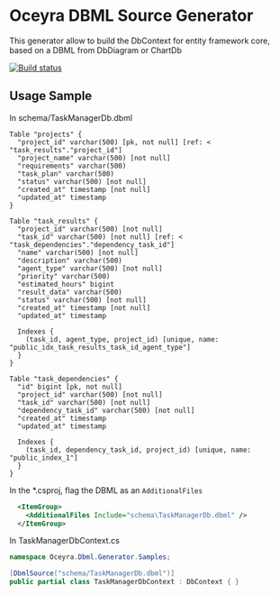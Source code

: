 # Oceyra DBML Source Generator
This generator allow to build the DbContext for entity framework core, based on a DBML from DbDiagram or ChartDb

[![Build status](https://gitea.duchaine.freeddns.org/ManufacturingTyde/oceyra-dbml-generator/actions/workflows/publish.yaml/badge.svg?branch=main&event=push)](https://gitea.duchaine.freeddns.org/ManufacturingTyde/oceyra-dbml-generator/actions/workflows/publish.yaml?query=branch%3Amain+event%3Apush)

## Usage Sample
In schema/TaskManagerDb.dbml
```dbml
Table "projects" {
  "project_id" varchar(500) [pk, not null] [ref: < "task_results"."project_id"]
  "project_name" varchar(500) [not null]
  "requirements" varchar(500)
  "task_plan" varchar(500)
  "status" varchar(500) [not null]
  "created_at" timestamp [not null]
  "updated_at" timestamp
}

Table "task_results" {
  "project_id" varchar(500) [not null]
  "task_id" varchar(500) [not null] [ref: < "task_dependencies"."dependency_task_id"]
  "name" varchar(500) [not null]
  "description" varchar(500)
  "agent_type" varchar(500) [not null]
  "priority" varchar(500)
  "estimated_hours" bigint
  "result_data" varchar(500)
  "status" varchar(500) [not null]
  "created_at" timestamp [not null]
  "updated_at" timestamp

  Indexes {
    (task_id, agent_type, project_id) [unique, name: "public_idx_task_results_task_id_agent_type"]
  }
}

Table "task_dependencies" {
  "id" bigint [pk, not null]
  "project_id" varchar(500) [not null]
  "task_id" varchar(500) [not null]
  "dependency_task_id" varchar(500) [not null]
  "created_at" timestamp
  "updated_at" timestamp

  Indexes {
    (task_id, dependency_task_id, project_id) [unique, name: "public_index_1"]
  }
}
```

In the *.csproj, flag the DBML as an ```AdditionalFiles```
```xml
  <ItemGroup>
    <AdditionalFiles Include="schema\TaskManagerDb.dbml" />
  </ItemGroup>
```

In TaskManagerDbContext.cs
```c#
namespace Oceyra.Dbml.Generator.Samples;

[DbmlSource("schema/TaskManagerDb.dbml")]
public partial class TaskManagerDbContext : DbContext { }
```

